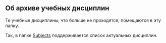 ## Об архиве учебных дисциплин

Те учебные дисциплины, что больше не проходятся, помещаются в эту папку.

Так, в папке [Subjects](../blob/master/Subjects) поддерживается список актуальных дисциплин. 
